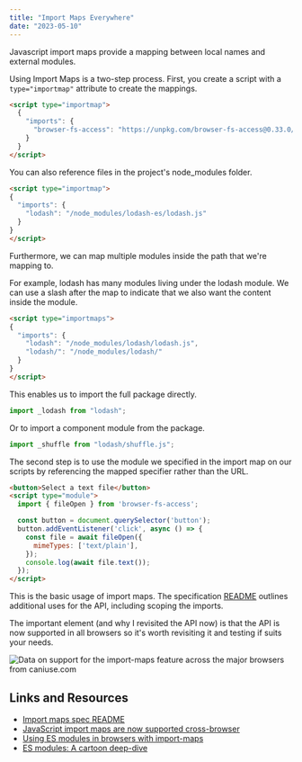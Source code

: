 ```yaml
---
title: "Import Maps Everywhere"
date: "2023-05-10"
---
```


Javascript import maps provide a mapping between local names and external modules.

Using Import Maps is a two-step process. First, you create a script with a `type="importmap"` attribute to create the mappings.

```html
<script type="importmap">
  {
    "imports": {
      "browser-fs-access": "https://unpkg.com/browser-fs-access@0.33.0/dist/index.modern.js"
    }
  }
</script>
```

You can also reference files in the project's node_modules folder.

```html
<script type="importmap">
{
  "imports": {
    "lodash": "/node_modules/lodash-es/lodash.js"
  }
}
</script>
```

Furthermore, we can map multiple modules inside the path that we're mapping to.

For example, lodash has many modules living under the lodash module. We can use a slash after the map to indicate that we also want the content inside the module.

```html
<script type="importmaps">
{
  "imports": {
    "lodash": "/node_modules/lodash/lodash.js",
    "lodash/": "/node_modules/lodash/"
  }
}
</script>
```

This enables us to import the full package directly.

```js
import _lodash from "lodash";
```

Or to import a component module from the package.

```js
import _shuffle from "lodash/shuffle.js";
```

The second step is to use the module we specified in the import map on our scripts by referencing the mapped specifier rather than the URL.

```html
<button>Select a text file</button>
<script type="module">
  import { fileOpen } from 'browser-fs-access';

  const button = document.querySelector('button');
  button.addEventListener('click', async () => {
    const file = await fileOpen({
      mimeTypes: ['text/plain'],
    });
    console.log(await file.text());
  });
</script>
```

This is the basic usage of import maps. The specification [README](https://github.com/WICG/import-maps#readme) outlines additional uses for the API, including scoping the imports.

The important element (and why I revisited the API now) is that the API is now supported in all browsers so it's worth revisiting it and testing if suits your needs.

 ![Data on support for the import-maps feature across the major browsers from caniuse.com](https://caniuse.bitsofco.de/static/v1/import-maps-1682201143288.jpg)

## Links and Resources

* [Import maps spec README](https://github.com/WICG/import-maps#readme)
* [JavaScript import maps are now supported cross-browser](https://web.dev/import-maps-in-all-modern-browsers/)
* [Using ES modules in browsers with import-maps](https://blog.logrocket.com/es-modules-in-browsers-with-import-maps/)
* [ES modules: A cartoon deep-dive](https://hacks.mozilla.org/2018/03/es-modules-a-cartoon-deep-dive/)
